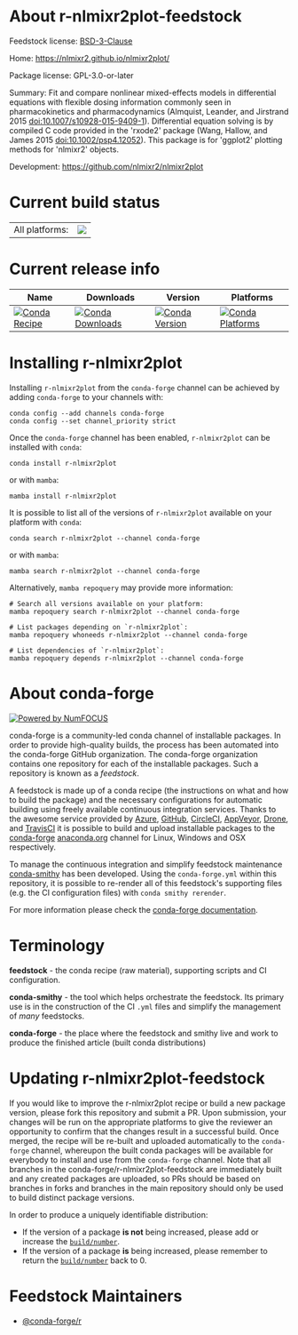 About r-nlmixr2plot-feedstock
=============================

Feedstock license: [BSD-3-Clause](https://github.com/conda-forge/r-nlmixr2plot-feedstock/blob/main/LICENSE.txt)

Home: https://nlmixr2.github.io/nlmixr2plot/

Package license: GPL-3.0-or-later

Summary: Fit and compare nonlinear mixed-effects models in differential equations with flexible dosing information commonly seen in pharmacokinetics and pharmacodynamics (Almquist, Leander, and Jirstrand 2015 <doi:10.1007/s10928-015-9409-1>). Differential equation solving is by compiled C code provided in the 'rxode2' package (Wang, Hallow, and James 2015 <doi:10.1002/psp4.12052>). This package is for 'ggplot2' plotting methods for 'nlmixr2' objects.

Development: https://github.com/nlmixr2/nlmixr2plot

Current build status
====================


<table><tr><td>All platforms:</td>
    <td>
      <a href="https://dev.azure.com/conda-forge/feedstock-builds/_build/latest?definitionId=20691&branchName=main">
        <img src="https://dev.azure.com/conda-forge/feedstock-builds/_apis/build/status/r-nlmixr2plot-feedstock?branchName=main">
      </a>
    </td>
  </tr>
</table>

Current release info
====================

| Name | Downloads | Version | Platforms |
| --- | --- | --- | --- |
| [![Conda Recipe](https://img.shields.io/badge/recipe-r--nlmixr2plot-green.svg)](https://anaconda.org/conda-forge/r-nlmixr2plot) | [![Conda Downloads](https://img.shields.io/conda/dn/conda-forge/r-nlmixr2plot.svg)](https://anaconda.org/conda-forge/r-nlmixr2plot) | [![Conda Version](https://img.shields.io/conda/vn/conda-forge/r-nlmixr2plot.svg)](https://anaconda.org/conda-forge/r-nlmixr2plot) | [![Conda Platforms](https://img.shields.io/conda/pn/conda-forge/r-nlmixr2plot.svg)](https://anaconda.org/conda-forge/r-nlmixr2plot) |

Installing r-nlmixr2plot
========================

Installing `r-nlmixr2plot` from the `conda-forge` channel can be achieved by adding `conda-forge` to your channels with:

```
conda config --add channels conda-forge
conda config --set channel_priority strict
```

Once the `conda-forge` channel has been enabled, `r-nlmixr2plot` can be installed with `conda`:

```
conda install r-nlmixr2plot
```

or with `mamba`:

```
mamba install r-nlmixr2plot
```

It is possible to list all of the versions of `r-nlmixr2plot` available on your platform with `conda`:

```
conda search r-nlmixr2plot --channel conda-forge
```

or with `mamba`:

```
mamba search r-nlmixr2plot --channel conda-forge
```

Alternatively, `mamba repoquery` may provide more information:

```
# Search all versions available on your platform:
mamba repoquery search r-nlmixr2plot --channel conda-forge

# List packages depending on `r-nlmixr2plot`:
mamba repoquery whoneeds r-nlmixr2plot --channel conda-forge

# List dependencies of `r-nlmixr2plot`:
mamba repoquery depends r-nlmixr2plot --channel conda-forge
```


About conda-forge
=================

[![Powered by
NumFOCUS](https://img.shields.io/badge/powered%20by-NumFOCUS-orange.svg?style=flat&colorA=E1523D&colorB=007D8A)](https://numfocus.org)

conda-forge is a community-led conda channel of installable packages.
In order to provide high-quality builds, the process has been automated into the
conda-forge GitHub organization. The conda-forge organization contains one repository
for each of the installable packages. Such a repository is known as a *feedstock*.

A feedstock is made up of a conda recipe (the instructions on what and how to build
the package) and the necessary configurations for automatic building using freely
available continuous integration services. Thanks to the awesome service provided by
[Azure](https://azure.microsoft.com/en-us/services/devops/), [GitHub](https://github.com/),
[CircleCI](https://circleci.com/), [AppVeyor](https://www.appveyor.com/),
[Drone](https://cloud.drone.io/welcome), and [TravisCI](https://travis-ci.com/)
it is possible to build and upload installable packages to the
[conda-forge](https://anaconda.org/conda-forge) [anaconda.org](https://anaconda.org/)
channel for Linux, Windows and OSX respectively.

To manage the continuous integration and simplify feedstock maintenance
[conda-smithy](https://github.com/conda-forge/conda-smithy) has been developed.
Using the ``conda-forge.yml`` within this repository, it is possible to re-render all of
this feedstock's supporting files (e.g. the CI configuration files) with ``conda smithy rerender``.

For more information please check the [conda-forge documentation](https://conda-forge.org/docs/).

Terminology
===========

**feedstock** - the conda recipe (raw material), supporting scripts and CI configuration.

**conda-smithy** - the tool which helps orchestrate the feedstock.
                   Its primary use is in the construction of the CI ``.yml`` files
                   and simplify the management of *many* feedstocks.

**conda-forge** - the place where the feedstock and smithy live and work to
                  produce the finished article (built conda distributions)


Updating r-nlmixr2plot-feedstock
================================

If you would like to improve the r-nlmixr2plot recipe or build a new
package version, please fork this repository and submit a PR. Upon submission,
your changes will be run on the appropriate platforms to give the reviewer an
opportunity to confirm that the changes result in a successful build. Once
merged, the recipe will be re-built and uploaded automatically to the
`conda-forge` channel, whereupon the built conda packages will be available for
everybody to install and use from the `conda-forge` channel.
Note that all branches in the conda-forge/r-nlmixr2plot-feedstock are
immediately built and any created packages are uploaded, so PRs should be based
on branches in forks and branches in the main repository should only be used to
build distinct package versions.

In order to produce a uniquely identifiable distribution:
 * If the version of a package **is not** being increased, please add or increase
   the [``build/number``](https://docs.conda.io/projects/conda-build/en/latest/resources/define-metadata.html#build-number-and-string).
 * If the version of a package **is** being increased, please remember to return
   the [``build/number``](https://docs.conda.io/projects/conda-build/en/latest/resources/define-metadata.html#build-number-and-string)
   back to 0.

Feedstock Maintainers
=====================

* [@conda-forge/r](https://github.com/conda-forge/r/)


